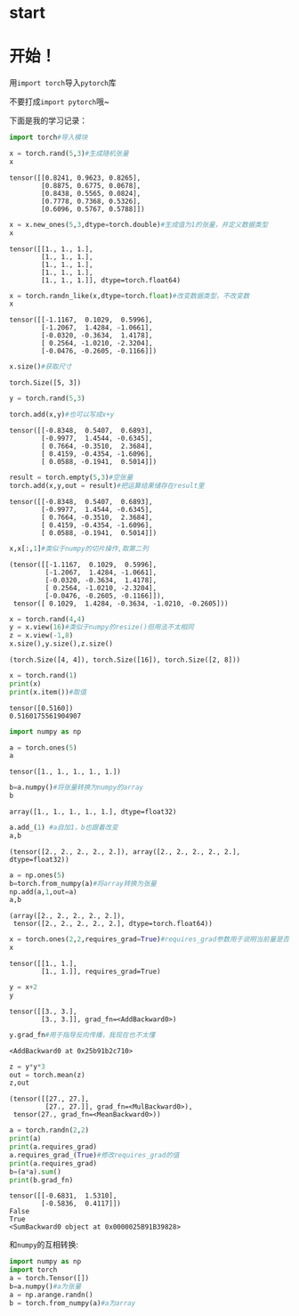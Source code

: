 # start



# 开始！

用`import torch`导入`pytorch`库

不要打成`import pytorch`哦~

下面是我的学习记录：

```python
import torch#导入模块
```


```python
x = torch.rand(5,3)#生成随机张量
x
```




    tensor([[0.8241, 0.9623, 0.8265],
            [0.8875, 0.6775, 0.0678],
            [0.8438, 0.5565, 0.0824],
            [0.7778, 0.7368, 0.5326],
            [0.6096, 0.5767, 0.5788]])




```python
x = x.new_ones(5,3,dtype=torch.double)#生成值为1的张量，并定义数据类型
x
```




    tensor([[1., 1., 1.],
            [1., 1., 1.],
            [1., 1., 1.],
            [1., 1., 1.],
            [1., 1., 1.]], dtype=torch.float64)




```python
x = torch.randn_like(x,dtype=torch.float)#改变数据类型，不改变数
x
```




    tensor([[-1.1167,  0.1029,  0.5996],
            [-1.2067,  1.4284, -1.0661],
            [-0.0320, -0.3634,  1.4178],
            [ 0.2564, -1.0210, -2.3204],
            [-0.0476, -0.2605, -0.1166]])




```python
x.size()#获取尺寸
```




    torch.Size([5, 3])




```python
y = torch.rand(5,3)
```


```python
torch.add(x,y)#也可以写成x+y
```




    tensor([[-0.8348,  0.5407,  0.6893],
            [-0.9977,  1.4544, -0.6345],
            [ 0.7664, -0.3510,  2.3684],
            [ 0.4159, -0.4354, -1.6096],
            [ 0.0588, -0.1941,  0.5014]])




```python
result = torch.empty(5,3)#空张量
torch.add(x,y,out = result)#把运算结果储存在result里
```




    tensor([[-0.8348,  0.5407,  0.6893],
            [-0.9977,  1.4544, -0.6345],
            [ 0.7664, -0.3510,  2.3684],
            [ 0.4159, -0.4354, -1.6096],
            [ 0.0588, -0.1941,  0.5014]])




```python
x,x[:,1]#类似于numpy的切片操作,取第二列
```




    (tensor([[-1.1167,  0.1029,  0.5996],
             [-1.2067,  1.4284, -1.0661],
             [-0.0320, -0.3634,  1.4178],
             [ 0.2564, -1.0210, -2.3204],
             [-0.0476, -0.2605, -0.1166]]),
     tensor([ 0.1029,  1.4284, -0.3634, -1.0210, -0.2605]))




```python
x = torch.rand(4,4)
y = x.view(16)#类似于numpy的resize()但用法不太相同
z = x.view(-1,8)
x.size(),y.size(),z.size()
```




    (torch.Size([4, 4]), torch.Size([16]), torch.Size([2, 8]))




```python
x = torch.rand(1)
print(x)
print(x.item())#取值
```

    tensor([0.5160])
    0.5160175561904907



```python
import numpy as np
```


```python
a = torch.ones(5)
a
```




    tensor([1., 1., 1., 1., 1.])




```python
b=a.numpy()#将张量转换为numpy的array
b
```




    array([1., 1., 1., 1., 1.], dtype=float32)




```python
a.add_(1) #a自加1，b也跟着改变
a,b
```




    (tensor([2., 2., 2., 2., 2.]), array([2., 2., 2., 2., 2.], dtype=float32))




```python
a = np.ones(5)
b=torch.from_numpy(a)#将array转换为张量
np.add(a,1,out=a)
a,b
```




    (array([2., 2., 2., 2., 2.]),
     tensor([2., 2., 2., 2., 2.], dtype=torch.float64))




```python
x = torch.ones(2,2,requires_grad=True)#requires_grad参数用于说明当前量是否需要在计算中保留对应的梯度信息以线性回归为例，为了得到最合适的参数值，我们需要设置一个相关的损失函数，根据梯度回传的思路进行训练。
x
```




    tensor([[1., 1.],
            [1., 1.]], requires_grad=True)




```python
y = x+2
y
```




    tensor([[3., 3.],
            [3., 3.]], grad_fn=<AddBackward0>)




```python
y.grad_fn#用于指导反向传播，我现在也不太懂
```




    <AddBackward0 at 0x25b91b2c710>




```python
z = y*y*3
out = torch.mean(z)
z,out
```




    (tensor([[27., 27.],
             [27., 27.]], grad_fn=<MulBackward0>),
     tensor(27., grad_fn=<MeanBackward0>))




```python
a = torch.randn(2,2)
print(a)
print(a.requires_grad)
a.requires_grad_(True)#修改requires_grad的值
print(a.requires_grad)
b=(a*a).sum()
print(b.grad_fn)
```

    tensor([[-0.6831,  1.5310],
            [-0.5836,  0.4117]])
    False
    True
    <SumBackward0 object at 0x0000025B91B39828>

和`numpy`的互相转换:

```python
import numpy as np
import torch
a = torch.Tensor([])
b=a.numpy()#a为张量
a = np.arange.randn()
b = torch.from_numpy(a)#a为array
```
